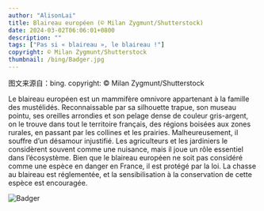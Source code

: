```yaml
---
author: "AlisonLai"
title: Blaireau européen (© Milan Zygmunt/Shutterstock)
date: 2024-03-02T06:06:01+0800
description: ""
tags: ["Pas si « blaireau », le blaireau !"]
copyright: © Milan Zygmunt/Shutterstock
thumbnail: /bing/Badger.jpg
---
```

图文来源自：bing.  copyright: © Milan Zygmunt/Shutterstock

Le blaireau européen est un mammifère omnivore appartenant à la famille des mustélidés. Reconnaissable par sa silhouette trapue, son museau pointu, ses oreilles arrondies et son pelage dense de couleur gris-argent, on le trouve dans tout le territoire français, des régions boisées aux zones rurales, en passant par les collines et les prairies. Malheureusement, il souffre d’un désamour injustifié. Les agriculteurs et les jardiniers le considèrent souvent comme une nuisance, mais il joue un rôle essentiel dans l’écosystème. Bien que le blaireau européen ne soit pas considéré comme une espèce en danger en France, il est protégé par la loi. La chasse au blaireau est réglementée, et la sensibilisation à la conservation de cette espèce est encouragée.

![Badger](/bing/Badger.jpg)